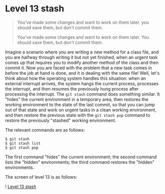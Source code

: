 
# Level 13 stash

> You've made some changes and want to work on them later. you should save them, but don't commit them.
>
> You've made some changes and want to work on them later. You should save them, but don't commit them.

Imagine a scenario where you are writing a new method for a class file, and you are halfway through writing it but not yet finished, when an urgent task comes up that requires you to modify another method of the class and then commit it. Now you are faced with the problem that a new task comes in before the job at hand is done, and it is dealing with the same file! Well, let's think about how the operating system handles this situation: when an external interrupt arrives, the system hangs the current process, processes the interrupt, and then resumes the previously hung process after processing the interrupt. The `git stash` command does something similar. It "hides" the current environment in a temporary area, then restores the working environment to the state of the last commit, so that you can jump out of that state and work on urgent tasks in a clean working environment, and then restore the previous state with the `git stash pop` command to restore the previously "stashed" working environment.

The relevant commands are as follows:

```
$ git stash
$ git stash list
$ git stash pop
```

The first command "hides" the current environment; the second command lists the "hidden" environments; the third command restores the "hidden" environments.

The screen of level 13 is as follows:

! [Level 13 stash](images/level-13-stash.png)

